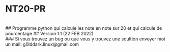 # NT20-PR
<br>
## Programme python qui calcule les note en note sur 20 et qui calcule de pourcentage
## Version 1.1 (22 FEB 2022)
<br>
### Si vous trouvez un bug ou que vous y trouvez une soultion envoyer moi un mail: g0lddark.linux@gmail.com